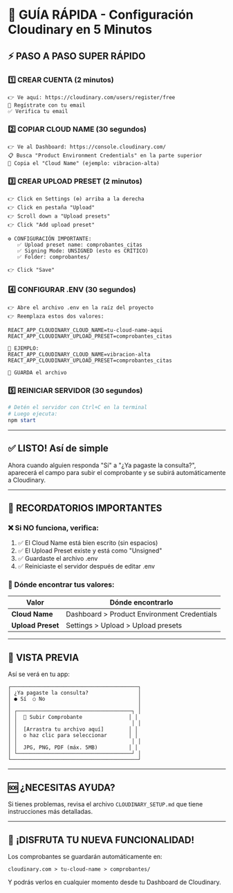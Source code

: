 # 🚀 GUÍA RÁPIDA - Configuración Cloudinary en 5 Minutos

## ⚡ PASO A PASO SUPER RÁPIDO

### 1️⃣ CREAR CUENTA (2 minutos)
```
👉 Ve aquí: https://cloudinary.com/users/register/free
📧 Regístrate con tu email
✅ Verifica tu email
```

### 2️⃣ COPIAR CLOUD NAME (30 segundos)
```
👉 Ve al Dashboard: https://console.cloudinary.com/
📋 Busca "Product Environment Credentials" en la parte superior
📝 Copia el "Cloud Name" (ejemplo: vibracion-alta)
```

### 3️⃣ CREAR UPLOAD PRESET (2 minutos)
```
👉 Click en Settings (⚙️) arriba a la derecha
👉 Click en pestaña "Upload"
👉 Scroll down a "Upload presets"
👉 Click "Add upload preset"

⚙️ CONFIGURACIÓN IMPORTANTE:
   ✅ Upload preset name: comprobantes_citas
   ✅ Signing Mode: UNSIGNED (esto es CRÍTICO)
   ✅ Folder: comprobantes/
   
👉 Click "Save"
```

### 4️⃣ CONFIGURAR .ENV (30 segundos)
```
👉 Abre el archivo .env en la raíz del proyecto
👉 Reemplaza estos dos valores:

REACT_APP_CLOUDINARY_CLOUD_NAME=tu-cloud-name-aqui
REACT_APP_CLOUDINARY_UPLOAD_PRESET=comprobantes_citas

📝 EJEMPLO:
REACT_APP_CLOUDINARY_CLOUD_NAME=vibracion-alta
REACT_APP_CLOUDINARY_UPLOAD_PRESET=comprobantes_citas

💾 GUARDA el archivo
```

### 5️⃣ REINICIAR SERVIDOR (30 segundos)
```powershell
# Detén el servidor con Ctrl+C en la terminal
# Luego ejecuta:
npm start
```

---

## ✅ LISTO! Así de simple

Ahora cuando alguien responda "Sí" a "¿Ya pagaste la consulta?", aparecerá el campo para subir el comprobante y se subirá automáticamente a Cloudinary.

---

## 📍 RECORDATORIOS IMPORTANTES

### ❌ Si NO funciona, verifica:
1. ✅ El Cloud Name está bien escrito (sin espacios)
2. ✅ El Upload Preset existe y está como "Unsigned"
3. ✅ Guardaste el archivo .env
4. ✅ Reiniciaste el servidor después de editar .env

### 🎯 Dónde encontrar tus valores:

| Valor | Dónde encontrarlo |
|-------|-------------------|
| **Cloud Name** | Dashboard > Product Environment Credentials |
| **Upload Preset** | Settings > Upload > Upload presets |

---

## 🎨 VISTA PREVIA

Así se verá en tu app:

```
┌─────────────────────────────────────────┐
│ ¿Ya pagaste la consulta?                │
│ ● Sí  ○ No                              │
│                                         │
│ ┌─────────────────────────────────────┐ │
│ │  📁 Subir Comprobante               │ │
│ │                                     │ │
│ │  [Arrastra tu archivo aquí]        │ │
│ │  o haz clic para seleccionar       │ │
│ │                                     │ │
│ │  JPG, PNG, PDF (máx. 5MB)          │ │
│ └─────────────────────────────────────┘ │
└─────────────────────────────────────────┘
```

---

## 🆘 ¿NECESITAS AYUDA?

Si tienes problemas, revisa el archivo `CLOUDINARY_SETUP.md` que tiene instrucciones más detalladas.

---

## 🎉 ¡DISFRUTA TU NUEVA FUNCIONALIDAD!

Los comprobantes se guardarán automáticamente en:
```
cloudinary.com > tu-cloud-name > comprobantes/
```

Y podrás verlos en cualquier momento desde tu Dashboard de Cloudinary.
